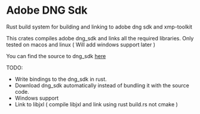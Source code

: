 # Adobe DNG Sdk

Rust build system for building and linking to adobe dng sdk and xmp-toolkit

This crates compiles adobe dng_sdk and links all the required libraries.
Only tested on macos and linux ( Will add windows support later )

You can find the source to dng_sdk [here](https://www.adobe.com/go/dng_sdk)

TODO: 
- Write bindings to the dng_sdk in rust.
- Download dng_sdk automatically instead of bundling it with the source code.
- Windows support
- Link to libjxl ( compile libjxl and link using rust build.rs not cmake )
